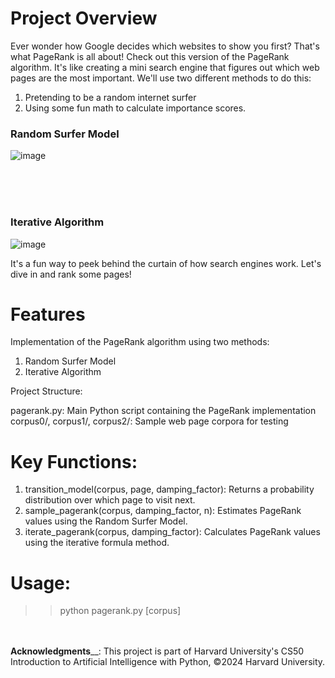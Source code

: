 <h1 align="left">Project Overview </h1>


<p align="left"> Ever wonder how Google decides which websites to show you first? That's what PageRank is all about! Check out this version of the PageRank algorithm. It's like creating a mini search engine that figures out which web pages are the most important. We'll use two different methods to do this:

1) Pretending to be a random internet surfer
2) Using some fun math to calculate importance scores.

</p>



<h3 align="left">Random Surfer Model</h3>




![image](https://github.com/user-attachments/assets/a32f1446-1d79-4e6f-b003-452d0c10db80)

<br><br><br>


<h3 align="left">Iterative Algorithm</h3>



![image](https://github.com/user-attachments/assets/e2a5f460-d87a-4740-b99f-7d0d39f23a04)



It's a fun way to peek behind the curtain of how search engines work. Let's dive in and rank some pages!

<h1 align="left"> Features </h1>


Implementation of the PageRank algorithm using two methods:
1) Random Surfer Model
2) Iterative Algorithm

Project Structure:

pagerank.py: Main Python script containing the PageRank implementation
corpus0/, corpus1/, corpus2/: Sample web page corpora for testing

<h1 align="left">  Key Functions: </h1>

1) transition_model(corpus, page, damping_factor): Returns a probability distribution over which page to visit next.
2) sample_pagerank(corpus, damping_factor, n): Estimates PageRank values using the Random Surfer Model.
3) iterate_pagerank(corpus, damping_factor): Calculates PageRank values using the iterative formula method.


<h1 align="left">  Usage: </h1>

>> python pagerank.py [corpus]

<br><br>
**Acknowledgments**__:
This project is part of Harvard University's CS50 Introduction to Artificial Intelligence with Python, ©2024 Harvard University.

